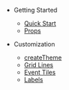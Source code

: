 - Getting Started

  - [Quick Start](quick-start.md)
  - [Props](props.md)

- Customization

  - [createTheme](createTheme.md)
  - [Grid Lines](gridLines.md)
  - [Event Tiles](eventTiles.md)
  - [Labels](labels.md)
